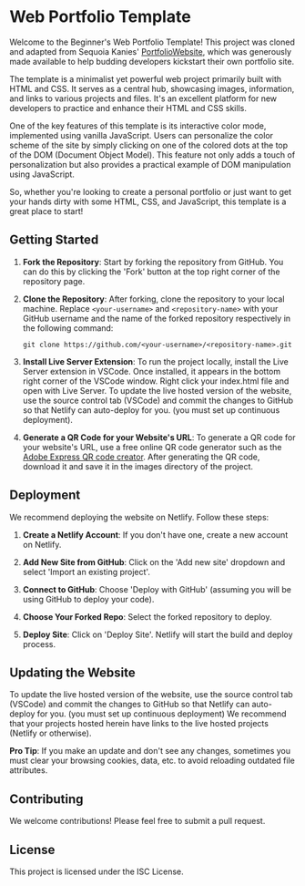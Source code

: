 # Web Portfolio Template

Welcome to the Beginner's Web Portfolio Template! This project was cloned and adapted from Sequoia Kanies' [PortfolioWebsite]( https://github.com/ScrumMasterSequoia/PortfolioWebsite), which was generously made available to help budding developers kickstart their own portfolio site.

The template is a minimalist yet powerful web project primarily built with HTML and CSS. It serves as a central hub, showcasing images, information, and links to various projects and files. It's an excellent platform for new developers to practice and enhance their HTML and CSS skills.

One of the key features of this template is its interactive color mode, implemented using vanilla JavaScript. Users can personalize the color scheme of the site by simply clicking on one of the colored dots at the top of the DOM (Document Object Model). This feature not only adds a touch of personalization but also provides a practical example of DOM manipulation using JavaScript.

So, whether you're looking to create a personal portfolio or just want to get your hands dirty with some HTML, CSS, and JavaScript, this template is a great place to start!

## Getting Started

1. **Fork the Repository**: Start by forking the repository from GitHub. You can do this by clicking the 'Fork' button at the top right corner of the repository page.

2. **Clone the Repository**:  After forking, clone the repository to your local machine. Replace `<your-username>` and `<repository-name>` with your GitHub username and the name of the forked repository respectively in the following command:
    ```
    git clone https://github.com/<your-username>/<repository-name>.git
    ```

3. **Install Live Server Extension**: To run the project locally, install the Live Server extension in VSCode. Once installed, it appears in the bottom right corner of the VSCode window. Right click your index.html file and open with Live Server. To update the live hosted version of the website, use the source control tab (VSCode) and commit the changes to GitHub so that Netlify can auto-deploy for you. (you must set up continuous deployment).

4. **Generate a QR Code for your Website's URL**: To generate a QR code for your website's URL, use a free online QR code generator such as the [Adobe Express QR code creator](https://www.adobe.com/express/feature/image/qr-code-generator). After generating the QR code, download it and save it in the images directory of the project.

## Deployment

We recommend deploying the website on Netlify. Follow these steps:

1. **Create a Netlify Account**: If you don't have one, create a new account on Netlify.

2. **Add New Site from GitHub**: Click on the 'Add new site' dropdown and select 'Import an existing project'.

3. **Connect to GitHub**: Choose 'Deploy with GitHub' (assuming you will be using GitHub to deploy your code).

4. **Choose Your Forked Repo**: Select the forked repository to deploy.

5. **Deploy Site**: Click on 'Deploy Site'. Netlify will start the build and deploy process.

## Updating the Website

To update the live hosted version of the website, use the source control tab (VSCode) and commit the changes to GitHub so that Netlify can auto-deploy for you. (you must set up continuous deployment) We recommend that your projects hosted herein have links to the live hosted projects (Netlify or otherwise).

**Pro Tip**: If you make an update and don't see any changes, sometimes you must clear your browsing cookies, data, etc. to avoid reloading outdated file attributes.

## Contributing

We welcome contributions! Please feel free to submit a pull request.

## License

This project is licensed under the ISC License.